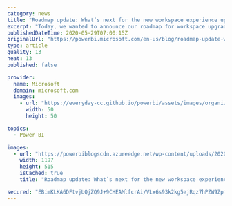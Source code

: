 ```yaml
---
category: news
title: "Roadmap update: What᾿s next for the new workspace experience upgrade in the coming months"
excerpt: "Today, we wanted to announce our roadmap for workspace upgrade so you can plan ahead.  We also announce in this post our classic workspace deprecation plans. If you&#8217;re a Power BI admin or workspace admin, this is a must read. "
publishedDateTime: 2020-05-29T07:00:15Z
originalUrl: "https://powerbi.microsoft.com/en-us/blog/roadmap-update-whats-next-for-the-new-workspace-experience-upgrade-in-the-coming-months/"
type: article
quality: 13
heat: 13
published: false

provider:
  name: Microsoft
  domain: microsoft.com
  images:
    - url: "https://everyday-cc.github.io/powerbi/assets/images/organizations/microsoft.com-50x50.jpg"
      width: 50
      height: 50

topics:
  - Power BI

images:
  - url: "https://powerbiblogscdn.azureedge.net/wp-content/uploads/2020/05/workspace-upgrade-block-classic-create.png"
    width: 1197
    height: 515
    isCached: true
    title: "Roadmap update: What᾿s next for the new workspace experience upgrade in the coming months"

secured: "EBimKLKA6DFtvjUQjZQ9J+9CHEAMlfcrAi/VLx6s93k2kg5ejRqz7hPZW9ZpfC4ZhaUuwC7qJ9+awDJzHB2c1SG7satspUxcpUHKlHcLlxZH9UeaIS4xMCxBN5uqtJaxi1iZtegpjBBDI/SrL0pLx5I0FyUEx/KoXEn+YKzvY+6xCZYJxJfEXKQMycQf7diXZBBUponKOKYLNNPVCoMJ/TvizxFQLrrl9XHnB1SNdlC3hZ08Q64r33EWmFoEZaqh4hKwzTp9tbwG2W/kATH0w7eSt4dfO9Ipb36XYA5sIaq8jr8Kn0fetLO+6JSMW3zms+S4HmiN5uSIme1lXOwrFQ==;aIKZJvyjoMIHufD2b7Khsg=="
---
```


